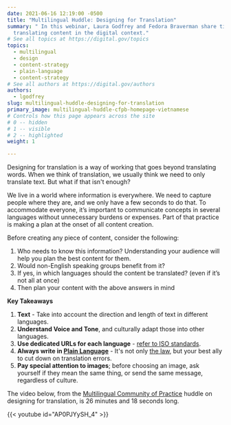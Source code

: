 ```yaml
---
date: 2021-06-16 12:19:00 -0500
title: "Multilingual Huddle: Designing for Translation"
summary: " In this webinar, Laura Godfrey and Fedora Braverman share tips for
  translating content in the digital context."
# See all topics at https://digital.gov/topics
topics:
  - multilingual
  - design
  - content-strategy
  - plain-language
  - content-strategy
# See all authors at https://digital.gov/authors
authors:
  - lgodfrey
slug: multilingual-huddle-designing-for-translation
primary_image: multilingual-huddle-cfpb-homepage-vietnamese
# Controls how this page appears across the site
# 0 -- hidden
# 1 -- visible
# 2 -- highlighted
weight: 1

---
```


Designing for translation is a way of working that goes beyond translating words. When we think of translation, we usually think we need to only translate text. But what if that isn't enough?

We live in a world where information is everywhere. We need to capture people where they are, and we only have a few seconds to do that. To accommodate everyone, it’s important to communicate concepts in several languages without unnecessary burdens or expenses. Part of that practice is making a plan at the onset of all content creation.

Before creating any piece of content, consider the following:

1. Who needs to know this information? Understanding your audience will help you plan the best content for them.
2. Would non-English speaking groups benefit from it?
3. If yes, in which languages should the content be translated? (even if it’s not all at once)
4. Then plan your content with the above answers in mind

**Key Takeaways**

1. **Text** - Take into account the direction and length of text in different languages.
2. **Understand Voice and Tone**, and culturally adapt those into other languages.
3. **Use dedicated URLs for each language** - [refer to ISO standards](https://www.iso.org/obp/ui/#search/code/).
4. **Always write in [Plain Language](https://digital.gov/topics/plain-language/)** - It's not only [the law](https://www.plainlanguage.gov/law/), but your best ally to cut down on translation errors.
5. **Pay special attention to images**; before choosing an image, ask yourself if they mean the same thing, or send the same message, regardless of culture.

The video below, from the [Multilingual Community of Practice](https://digital.gov/communities/multilingual/) huddle on designing for translation, is 26 minutes and 18 seconds long.

{{< youtube id="AP0PJYySH_4" >}}
